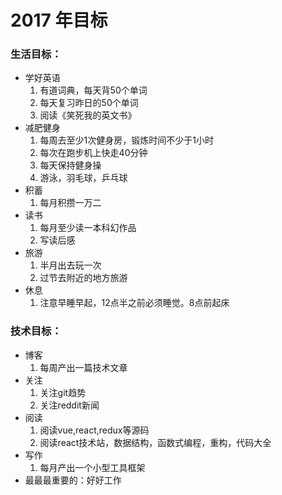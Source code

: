 # 2017 年目标

### 生活目标：
+ 学好英语
	1. 有道词典，每天背50个单词
	2. 每天复习昨日的50个单词
	3. 阅读《笑死我的英文书》
+ 减肥健身
	1. 每周去至少1次健身房，锻炼时间不少于1小时
	2. 每次在跑步机上快走40分钟
	3. 每天保持健身操
	4. 游泳，羽毛球，乒乓球
+ 积蓄
	1. 每月积攒一万二
+ 读书
	1. 每月至少读一本科幻作品
	2. 写读后感
+ 旅游
	1. 半月出去玩一次
	2. 过节去附近的地方旅游
+ 休息
	1. 注意早睡早起，12点半之前必须睡觉。8点前起床

### 技术目标：

+ 博客
	1. 每周产出一篇技术文章
+  关注
	1. 关注git趋势
	2. 关注reddit新闻
+ 阅读
	1. 阅读vue,react,redux等源码
	2. 阅读react技术站，数据结构，函数式编程，重构，代码大全
+ 写作
	1. 每月产出一个小型工具框架
+  最最最重要的：好好工作
